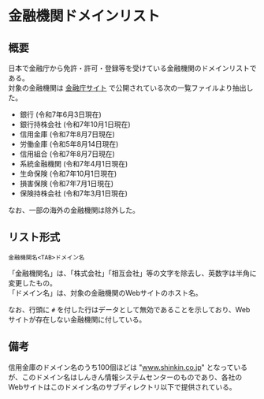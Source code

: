 # 金融機関ドメインリスト

## 概要

日本で金融庁から免許・許可・登録等を受けている金融機関のドメインリストである。  
対象の金融機関は [金融庁サイト](https://www.fsa.go.jp/menkyo/menkyo.html) で公開されている次の一覧ファイルより抽出した。

- 銀行 (令和7年6月3日現在)
- 銀行持株会社 (令和7年10月1日現在)
- 信用金庫 (令和7年8月7日現在)
- 労働金庫 (令和5年8月14日現在)
- 信用組合 (令和7年8月7日現在)
- 系統金融機関 (令和7年4月1日現在)
- 生命保険 (令和7年10月1日現在)
- 損害保険 (令和7年7月1日現在)
- 保険持株会社 (令和7年3月1日現在)

なお、一部の海外の金融機関は除外した。


## リスト形式

```
金融機関名<TAB>ドメイン名
```

「金融機関名」は、「株式会社」「相互会社」等の文字を除去し、英数字は半角に変更したもの。  
「ドメイン名」は、対象の金融機関のWebサイトのホスト名。

なお、行頭に `#` を付した行はデータとして無効であることを示しており、Webサイトが存在しない金融機関に付している。


## 備考

信用金庫のドメイン名のうち100個ほどは "www.shinkin.co.jp" となっているが、このドメイン名はしんきん情報システムセンターのものであり、各社のWebサイトはこのドメイン名のサブディレクトリ以下で提供されている。
